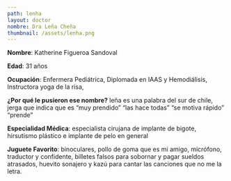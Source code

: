 ```yaml
---
path: lenha
layout: doctor
nombre: Dra Leña Cheña
thumbnail: /assets/lenha.png
---
```

**Nombre**: Katherine Figueroa Sandoval

**Edad**: 31 años

**Ocupación**: Enfermera Pediátrica, Diplomada en IAAS y Hemodiálisis, Instructora yoga de la risa,

**¿Por qué le pusieron ese nombre?** leña es una palabra del sur de chile, jerga que indica que es “muy prendido” “las hace todas” “se motiva rápido” “prende”

**Especialidad Médica**: especialista cirujana de implante de bigote, hirsutismo plástico e implante de pelo en general

**Juguete Favorito**: binoculares, pollo de goma que es mi amigo, micrófono, traductor y confidente, billetes falsos para sobornar y pagar sueldos atrasados, huevito sonajero y kazú para cantar las canciones que no me la letra.
